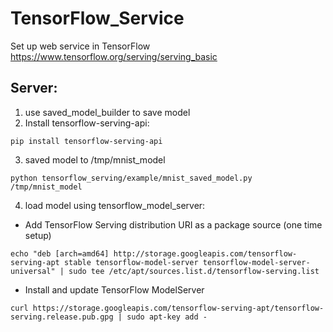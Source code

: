 # TensorFlow_Service
Set up web service in TensorFlow
https://www.tensorflow.org/serving/serving_basic

## Server:
1. use saved_model_builder to save model
2. Install tensorflow-serving-api:
```
pip install tensorflow-serving-api
```
3. saved model to /tmp/mnist_model
```
python tensorflow_serving/example/mnist_saved_model.py /tmp/mnist_model
```
4. load model using tensorflow_model_server:
* Add TensorFlow Serving distribution URI as a package source (one time setup)
```
echo "deb [arch=amd64] http://storage.googleapis.com/tensorflow-serving-apt stable tensorflow-model-server tensorflow-model-server-universal" | sudo tee /etc/apt/sources.list.d/tensorflow-serving.list
```
* Install and update TensorFlow ModelServer
```
curl https://storage.googleapis.com/tensorflow-serving-apt/tensorflow-serving.release.pub.gpg | sudo apt-key add -
```
